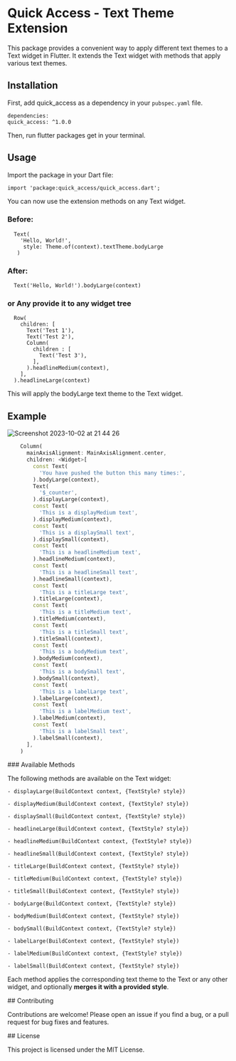 # Quick Access - Text Theme Extension

This package provides a convenient way to apply different text themes to a Text widget in Flutter. It extends the Text widget with methods that apply various text themes.

## Installation

First, add quick_access as a dependency in your `pubspec.yaml` file.
```
dependencies:
quick_access: ^1.0.0
```

Then, run flutter packages get in your terminal.

## Usage

Import the package in your Dart file:

```
import 'package:quick_access/quick_access.dart';
```

You can now use the extension methods on any Text widget.

### Before:

```
  Text(
    'Hello, World!',
     style: Theme.of(context).textTheme.bodyLarge
   )
```

### After:
```
  Text('Hello, World!').bodyLarge(context)
```

### or Any provide it to any widget tree

```
  Row(
    children: [
      Text('Test 1'),
      Text('Test 2'),
      Column(
        children : [
          Text('Test 3'),
        ],
      ).headlineMedium(context),
    ],
  ).headlineLarge(context)
```

This will apply the bodyLarge text theme to the Text widget.

## Example 

![Screenshot 2023-10-02 at 21 44 26](https://github.com/onatcipli/quick_access/assets/26159899/764b170b-91c6-4038-bd72-7e0e2ffbb68a)

```dart
    Column(
      mainAxisAlignment: MainAxisAlignment.center,
      children: <Widget>[
        const Text(
          'You have pushed the button this many times:',
        ).bodyLarge(context),
        Text(
          '$_counter',
        ).displayLarge(context),
        const Text(
          'This is a displayMedium text',
        ).displayMedium(context),
        const Text(
          'This is a displaySmall text',
        ).displaySmall(context),
        const Text(
          'This is a headlineMedium text',
        ).headlineMedium(context),
        const Text(
          'This is a headlineSmall text',
        ).headlineSmall(context),
        const Text(
          'This is a titleLarge text',
        ).titleLarge(context),
        const Text(
          'This is a titleMedium text',
        ).titleMedium(context),
        const Text(
          'This is a titleSmall text',
        ).titleSmall(context),
        const Text(
          'This is a bodyMedium text',
        ).bodyMedium(context),
        const Text(
          'This is a bodySmall text',
        ).bodySmall(context),
        const Text(
          'This is a labelLarge text',
        ).labelLarge(context),
        const Text(
          'This is a labelMedium text',
        ).labelMedium(context),
        const Text(
          'This is a labelSmall text',
        ).labelSmall(context),
      ],
    )
```




### Available Methods

The following methods are available on the Text widget:

```
- displayLarge(BuildContext context, {TextStyle? style})

- displayMedium(BuildContext context, {TextStyle? style})

- displaySmall(BuildContext context, {TextStyle? style})

- headlineLarge(BuildContext context, {TextStyle? style})

- headlineMedium(BuildContext context, {TextStyle? style})

- headlineSmall(BuildContext context, {TextStyle? style})

- titleLarge(BuildContext context, {TextStyle? style})

- titleMedium(BuildContext context, {TextStyle? style})

- titleSmall(BuildContext context, {TextStyle? style})

- bodyLarge(BuildContext context, {TextStyle? style})

- bodyMedium(BuildContext context, {TextStyle? style})

- bodySmall(BuildContext context, {TextStyle? style})

- labelLarge(BuildContext context, {TextStyle? style})

- labelMedium(BuildContext context, {TextStyle? style})

- labelSmall(BuildContext context, {TextStyle? style})
```
Each method applies the corresponding text theme to the Text or any other widget, and optionally **merges it with a provided style**.


## Contributing

Contributions are welcome! Please open an issue if you find a bug, or a pull request for bug fixes and features.

## License

This project is licensed under the MIT License.

